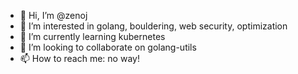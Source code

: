- 👋 Hi, I’m @zenoj
- 👀 I’m interested in golang, bouldering, web security, optimization
- 🌱 I’m currently learning kubernetes
- 💞️ I’m looking to collaborate on golang-utils
- 📫 How to reach me: no way!

<!---
zenoj/zenoj is a ✨ special ✨ repository because its `README.md` (this file) appears on your GitHub profile.
You can click the Preview link to take a look at your changes.
--->
